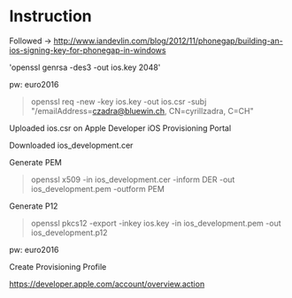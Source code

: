 Instruction
===========

Followed -> http://www.iandevlin.com/blog/2012/11/phonegap/building-an-ios-signing-key-for-phonegap-in-windows

'openssl genrsa -des3 -out ios.key 2048'

pw: euro2016

> openssl req -new -key ios.key -out ios.csr -subj "/emailAddress=czadra@bluewin.ch, CN=cyrillzadra, C=CH"

Uploaded ios.csr on Apple Developer iOS Provisioning Portal

Downloaded ios_development.cer

Generate PEM

> openssl x509 -in ios_development.cer -inform DER -out ios_development.pem -outform PEM

Generate P12

> openssl pkcs12 -export -inkey ios.key -in ios_development.pem -out ios_development.p12

pw: euro2016

Create Provisioning Profile

https://developer.apple.com/account/overview.action